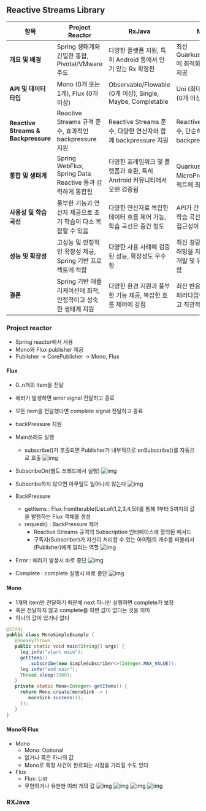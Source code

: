 ## Reactive Streams Library
| 항목                         | Project Reactor                                                | RxJava                                                           | Mutiny                                              |
|----------------------------|---------------------------------------------------------------|------------------------------------------------------------------|-----------------------------------------------------|
| **개요 및 배경**             | Spring 생태계와 긴밀한 통합, Pivotal/VMware 주도                    | 다양한 플랫폼 지원, 특히 Android 등에서 인기 있는 Rx 확장판                   | 최신 Quarkus/MicroProfile에 최적화, 간결한 API 제공          |
| **API 및 데이터 타입**        | Mono (0개 또는 1개), Flux (0개 이상)                              | Observable/Flowable (0개 이상), Single, Maybe, Completable            | Uni (최대 1개), Multi (0개 이상)                      |
| **Reactive Streams & Backpressure** | Reactive Streams 규격 준수, 효과적인 backpressure 지원                | Reactive Streams 준수, 다양한 연산자와 함께 backpressure 지원             | Reactive Streams 준수, 단순하고 직관적인 backpressure 처리        |
| **통합 및 생태계**           | Spring WebFlux, Spring Data Reactive 등과 강력하게 통합됨            | 다양한 프레임워크 및 플랫폼과 호환, 특히 Android 커뮤니티에서 오랜 검증됨     | Quarkus 및 MicroProfile 기반 프로젝트에 최적화됨             |
| **사용성 및 학습 곡선**       | 풍부한 기능과 연산자 제공으로 초기 학습이 다소 복잡할 수 있음             | 다양한 연산자로 복잡한 데이터 흐름 제어 가능, 학습 곡선은 중간 정도           | API가 간결하여 비교적 학습 곡선이 낮고 빠른 접근성이 장점          |
| **성능 및 확장성**           | 고성능 및 안정적인 확장성 제공, Spring 기반 프로젝트에 적합             | 다양한 사용 사례에 검증된 성능, 확장성도 우수함                          | 최신 경량 반응형 프로그래밍을 지원하며, 빠른 개발 및 유지보수가 용이함  |
| **결론**                    | Spring 기반 애플리케이션에 최적, 안정적이고 성숙한 생태계 지원          | 다양한 환경 지원과 풍부한 기능 제공, 복잡한 흐름 제어에 강점               | 최신 반응형 프로그래밍 패러다임에 맞춰 간결하고 직관적인 API 제공      |

### Project reactor
- Spring reactor에서 사용
- Mono와 Flux publisher 제공
- Publisher -> CorePublisher -> Mono, Flux
  

#### Flux
  - 0..n개의 item을 전달
  - 에러가 발생하면 error signal 전달하고 종료
  - 모든 item을 전달했다면 complete signal 전달하고 종료
  - backPressure 지원
  

  - Main쓰레드 실행 
    - subscribe()가 호출되면 Publisher가 내부적으로 onSubscribe()를 자동으로 호출
  ![img](https://github.com/kps990515/Webflux/blob/main/resources/flux.png)
  - SubscribeOn(별도 쓰레드에서 실행)
  ![img](https://github.com/kps990515/Webflux/blob/main/resources/fluxSubscribeOn.png)
  - Subscribe하지 않으면 아무일도 일어나지 않는다
  ![img](https://github.com/kps990515/Webflux/blob/main/resources/fluxSubscribe.png)
  - BackPressure
    - getItems : Flux.fromIterable(List.of(1,2,3,4,5))를 통해 1부터 5까지의 값을 발행하는 Flux 객체를 생성
    - request() : BackPressure 제어
      - Reactive Streams 규격의 Subscription 인터페이스에 정의된 메서드
      - 구독자(Subscriber)가 자신이 처리할 수 있는 아이템의 개수를 퍼블리셔(Publisher)에게 알리는 역할
  ![img](https://github.com/kps990515/Webflux/blob/main/resources/fluxBackPressure.png)
  - Error : 에러가 발생시 바로 중단
  ![img](https://github.com/kps990515/Webflux/blob/main/resources/fluxError.png)
  - Complete : complete 실행시 바로 중단
  ![img](https://github.com/kps990515/Webflux/blob/main/resources/fluxComplete.png)

#### Mono
- 1개의 item만 전달하기 때문에 next 하나만 실행하면 complete가 보장
- 혹은 전달하지 않고 complete를 하면 값이 없다는 것을 의미
- 하나의 값이 있거나 없다
```java
@Slf4j
public class MonoSimpleExample {
   @SneakyThrows
   public static void main(String[] args) {
     log.info("start main");
     getItems()
        .subscribe(new SimpleSubscriber<>(Integer.MAX_VALUE));
     log.info("end main");
     Thread.sleep(1000);
   }
   private static Mono<Integer> getItems() {
     return Mono.create(monoSink -> {
        monoSink.success(1);
     });
   }
}
```

#### Mono와 Flux
- Mono
  - Mono<T>: Optional<T> 
  - 없거나 혹은 하나의 값
  - Mono<Void>로 특정 사건이 완료되는 시점을 가리킬 수도 있다
- Flux
  - Flux<T>: List<T>
  - 무한하거나 유한한 여러 개의 값
![img](https://github.com/kps990515/Webflux/blob/main/resources/fluxToMono1.png)
![img](https://github.com/kps990515/Webflux/blob/main/resources/fluxToMono2.png)
![img](https://github.com/kps990515/Webflux/blob/main/resources/MonoToFlux1.png)
![img](https://github.com/kps990515/Webflux/blob/main/resources/MonoToFlux2.png)

### RXJava